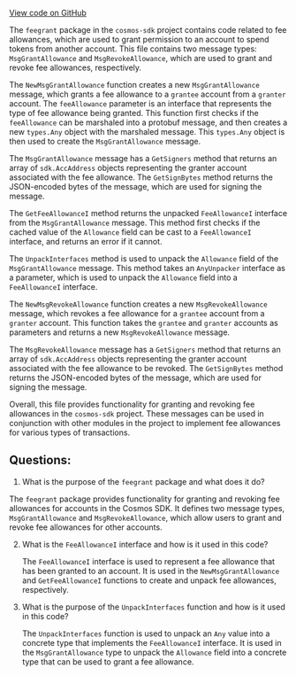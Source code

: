 [View code on GitHub](https://github.com/cosmos/cosmos-sdk.git/x/feegrant/msgs.go)

The `feegrant` package in the `cosmos-sdk` project contains code related to fee allowances, which are used to grant permission to an account to spend tokens from another account. This file contains two message types: `MsgGrantAllowance` and `MsgRevokeAllowance`, which are used to grant and revoke fee allowances, respectively.

The `NewMsgGrantAllowance` function creates a new `MsgGrantAllowance` message, which grants a fee allowance to a `grantee` account from a `granter` account. The `feeAllowance` parameter is an interface that represents the type of fee allowance being granted. This function first checks if the `feeAllowance` can be marshaled into a protobuf message, and then creates a new `types.Any` object with the marshaled message. This `types.Any` object is then used to create the `MsgGrantAllowance` message.

The `MsgGrantAllowance` message has a `GetSigners` method that returns an array of `sdk.AccAddress` objects representing the granter account associated with the fee allowance. The `GetSignBytes` method returns the JSON-encoded bytes of the message, which are used for signing the message.

The `GetFeeAllowanceI` method returns the unpacked `FeeAllowanceI` interface from the `MsgGrantAllowance` message. This method first checks if the cached value of the `Allowance` field can be cast to a `FeeAllowanceI` interface, and returns an error if it cannot.

The `UnpackInterfaces` method is used to unpack the `Allowance` field of the `MsgGrantAllowance` message. This method takes an `AnyUnpacker` interface as a parameter, which is used to unpack the `Allowance` field into a `FeeAllowanceI` interface.

The `NewMsgRevokeAllowance` function creates a new `MsgRevokeAllowance` message, which revokes a fee allowance for a `grantee` account from a `granter` account. This function takes the `grantee` and `granter` accounts as parameters and returns a new `MsgRevokeAllowance` message.

The `MsgRevokeAllowance` message has a `GetSigners` method that returns an array of `sdk.AccAddress` objects representing the granter account associated with the fee allowance to be revoked. The `GetSignBytes` method returns the JSON-encoded bytes of the message, which are used for signing the message.

Overall, this file provides functionality for granting and revoking fee allowances in the `cosmos-sdk` project. These messages can be used in conjunction with other modules in the project to implement fee allowances for various types of transactions.
## Questions: 
 1. What is the purpose of the `feegrant` package and what does it do?
   
   The `feegrant` package provides functionality for granting and revoking fee allowances for accounts in the Cosmos SDK. It defines two message types, `MsgGrantAllowance` and `MsgRevokeAllowance`, which allow users to grant and revoke fee allowances for other accounts.

2. What is the `FeeAllowanceI` interface and how is it used in this code?
   
   The `FeeAllowanceI` interface is used to represent a fee allowance that has been granted to an account. It is used in the `NewMsgGrantAllowance` and `GetFeeAllowanceI` functions to create and unpack fee allowances, respectively.

3. What is the purpose of the `UnpackInterfaces` function and how is it used in this code?
   
   The `UnpackInterfaces` function is used to unpack an `Any` value into a concrete type that implements the `FeeAllowanceI` interface. It is used in the `MsgGrantAllowance` type to unpack the `Allowance` field into a concrete type that can be used to grant a fee allowance.